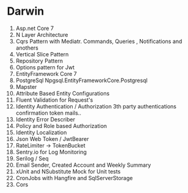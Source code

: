 # Darwin

1. Asp.net Core 7
2. N Layer Architecture
3. Cqrs Pattern with Mediatr. Commands, Queries , Notifications and anothers
4. Vertical Slice Pattern
5. Repository Pattern
6. Options pattern for Jwt
7. EntityFramework Core 7
8. PostgreSql Npgsql.EntityFrameworkCore.Postgresql
9. Mapster
10. Attribute Based Entity Configurations
11. Fluent Validation for Request's
12. Identity Authentication / Authorization 3th party authentications confirmation token mails..
13. Identity Error Describer
14. Policy and Role based Authorization
15. Identity Localization
16. Json Web Token / JwtBearer
17. RateLimiter -> TokenBucket
18. Sentry.io for Log Monitoring
19. Serilog / Seq
20. Email Sender, Created Account and Weekly Summary
21. xUnit and NSubstitute Mock for Unit tests 
22. CronJobs with Hangfire and SqlServerStorage
23. Cors
